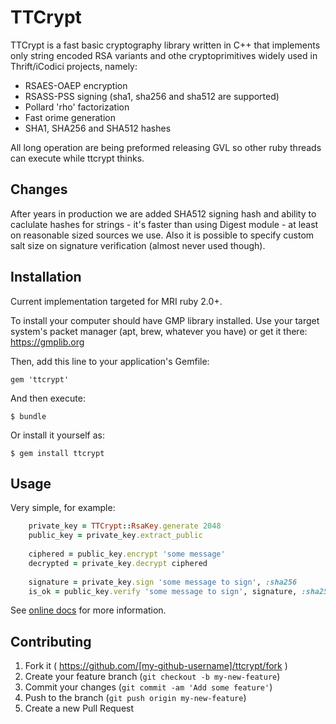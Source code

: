 # TTCrypt

TTCrypt is a fast basic cryptography library written in C++ that implements only string encoded RSA 
variants and othe cryptoprimitives widely used in Thrift/iCodici projects, namely:

* RSAES-OAEP encryption
* RSASS-PSS signing (sha1, sha256 and sha512 are supported)
* Pollard 'rho' factorization
* Fast orime generation
* SHA1, SHA256 and SHA512 hashes

All long operation are being preformed releasing GVL so other ruby threads can execute while ttcrypt
thinks.

## Changes

After years in production we are added SHA512 signing hash and ability to caclulate hashes for strings - it's faster than using Digest module - at least on reasonable sized sources we use. Also it is possible to specify custom salt size on signature verification (almost never used though).

## Installation

Current implementation targeted for MRI ruby 2.0+.

To install your computer should have GMP library installed. Use your target system's packet manager
(apt, brew, whatever you have) or get it there: https://gmplib.org

Then, add this line to your application's Gemfile:

    gem 'ttcrypt'

And then execute:

    $ bundle

Or install it yourself as:

    $ gem install ttcrypt

## Usage

Very simple, for example:

```ruby
    private_key = TTCrypt::RsaKey.generate 2048
    public_key = private_key.extract_public
    
    ciphered = public_key.encrypt 'some message'
    decrypted = private_key.decrypt ciphered
    
    signature = private_key.sign 'some message to sign', :sha256
    is_ok = public_key.verify 'some message to sign', signature, :sha256
```
    

See [online docs](http://www.rubydoc.info/gems/ttcrypt) for more information.

## Contributing

1. Fork it ( https://github.com/[my-github-username]/ttcrypt/fork )
2. Create your feature branch (`git checkout -b my-new-feature`)
3. Commit your changes (`git commit -am 'Add some feature'`)
4. Push to the branch (`git push origin my-new-feature`)
5. Create a new Pull Request
